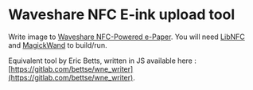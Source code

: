 Waveshare NFC E-ink upload tool
===============================

Write image to [Waveshare NFC-Powered e-Paper](https://www.waveshare.com/4.2inch-nfc-powered-e-paper.htm).
You will need [LibNFC](https://github.com/nfc-tools/libnfc) and [MagickWand](https://imagemagick.org/script/magick-wand.php) to build/run.

Equivalent tool by Eric Betts, written in JS available here : [https://gitlab.com/bettse/wne_writer](https://gitlab.com/bettse/wne_writer).
